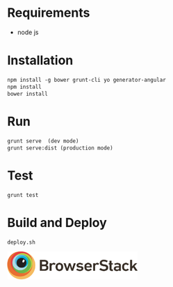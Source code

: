 
# Requirements

* node js

# Installation
 ```
npm install -g bower grunt-cli yo generator-angular
npm install
bower install
```
# Run
```
grunt serve  (dev mode)
grunt serve:dist (production mode)
```
# Test
```
grunt test
```

# Build and Deploy
```
deploy.sh
```

<a href="https://www.browserstack.com/">
  <img src="app/assets/images/browserstack-logo-01.svg" alt="BrowserStack" width="300px;"/>
</a>
